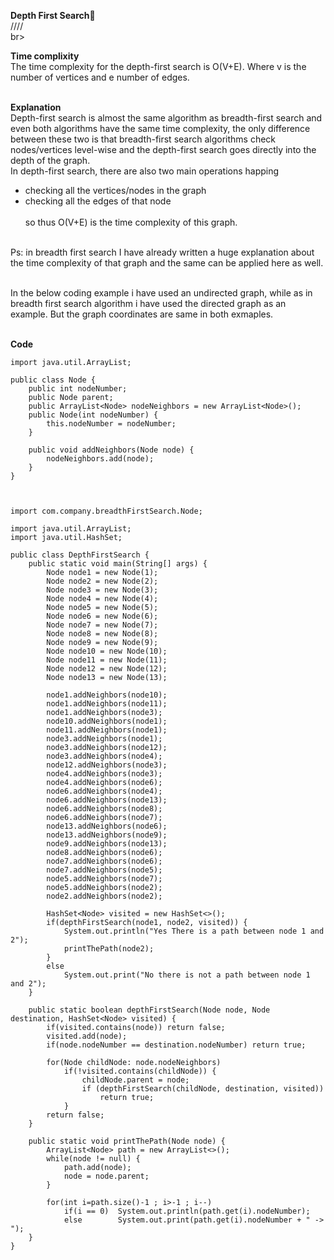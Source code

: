**Depth First Search🎃**<br>
////
<br>br>

**Time complixity**<br>
The time complexity for the depth-first search is O(V+E). Where v is the number of vertices and e number of edges.<br><br>

**Explanation**<br>
Depth-first search is almost the same algorithm as breadth-first search and even both algorithms have the same time complexity, the only difference between these two is
that breadth-first search algorithms check nodes/vertices level-wise and the depth-first search goes directly into the depth of the graph.<br>
In depth-first search, there are also two main operations happing <br>
- checking all the vertices/nodes in the graph
- checking all the edges of that node <br><br>
so thus O(V+E) is the time complexity of this graph.<br><br>

Ps: in breadth first search I have already written a huge explanation about the time complexity of that graph and the same can be applied here as well. 
<br><br>

In the below coding example i have used an undirected graph, while as in breadth first search algorithm i have used the directed graph as an example. But the
graph coordinates are same in both exmaples.<br><br>

**Code**<br>
```
import java.util.ArrayList;

public class Node {
    public int nodeNumber;
    public Node parent;
    public ArrayList<Node> nodeNeighbors = new ArrayList<Node>();
    public Node(int nodeNumber) {
        this.nodeNumber = nodeNumber;
    }

    public void addNeighbors(Node node) {
        nodeNeighbors.add(node);
    }
}



import com.company.breadthFirstSearch.Node;

import java.util.ArrayList;
import java.util.HashSet;

public class DepthFirstSearch {
    public static void main(String[] args) {
        Node node1 = new Node(1);
        Node node2 = new Node(2);
        Node node3 = new Node(3);
        Node node4 = new Node(4);
        Node node5 = new Node(5);
        Node node6 = new Node(6);
        Node node7 = new Node(7);
        Node node8 = new Node(8);
        Node node9 = new Node(9);
        Node node10 = new Node(10);
        Node node11 = new Node(11);
        Node node12 = new Node(12);
        Node node13 = new Node(13);

        node1.addNeighbors(node10);
        node1.addNeighbors(node11);
        node1.addNeighbors(node3);
        node10.addNeighbors(node1);
        node11.addNeighbors(node1);
        node3.addNeighbors(node1);
        node3.addNeighbors(node12);
        node3.addNeighbors(node4);
        node12.addNeighbors(node3);
        node4.addNeighbors(node3);
        node4.addNeighbors(node6);
        node6.addNeighbors(node4);
        node6.addNeighbors(node13);
        node6.addNeighbors(node8);
        node6.addNeighbors(node7);
        node13.addNeighbors(node6);
        node13.addNeighbors(node9);
        node9.addNeighbors(node13);
        node8.addNeighbors(node6);
        node7.addNeighbors(node6);
        node7.addNeighbors(node5);
        node5.addNeighbors(node7);
        node5.addNeighbors(node2);
        node2.addNeighbors(node2);

        HashSet<Node> visited = new HashSet<>();
        if(depthFirstSearch(node1, node2, visited)) {
            System.out.println("Yes There is a path between node 1 and 2");
            printThePath(node2);
        }
        else
            System.out.print("No there is not a path between node 1 and 2");
    }

    public static boolean depthFirstSearch(Node node, Node destination, HashSet<Node> visited) {
        if(visited.contains(node)) return false;
        visited.add(node);
        if(node.nodeNumber == destination.nodeNumber) return true;

        for(Node childNode: node.nodeNeighbors)
            if(!visited.contains(childNode)) {
                childNode.parent = node;
                if (depthFirstSearch(childNode, destination, visited))
                    return true;
            }
        return false;
    }

    public static void printThePath(Node node) {
        ArrayList<Node> path = new ArrayList<>();
        while(node != null) {
            path.add(node);
            node = node.parent;
        }

        for(int i=path.size()-1 ; i>-1 ; i--)
            if(i == 0)  System.out.println(path.get(i).nodeNumber);
            else        System.out.print(path.get(i).nodeNumber + " -> ");
    }
}
```
